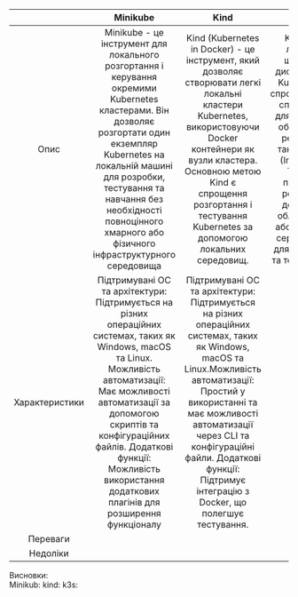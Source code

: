 |                |                                                                                                                                                     Minikube                                                                                                                                                      |                                                                                                                                                     Kind                                                                                                                                                     |                                                                                                                   K3s                                                                                                                    |
| :------------: | :---------------------------------------------------------------------------------------------------------------------------------------------------------------------------------------------------------------------------------------------------------------------------------------------------------------: | :----------------------------------------------------------------------------------------------------------------------------------------------------------------------------------------------------------------------------------------------------------------------------------------------------------: | :--------------------------------------------------------------------------------------------------------------------------------------------------------------------------------------------------------------------------------------: |
|      Опис      |           Minikube - це інструмент для локального розгортання і керування окремими Kubernetes кластерами. Він дозволяє розгортати один екземпляр Kubernetes на локальній машині для розробки, тестування та навчання без необхідності повноцінного хмарного або фізичного інфраструктурного середовища            |                     Kind (Kubernetes in Docker) - це інструмент, який дозволяє створювати легкі локальні кластери Kubernetes, використовуючи Docker контейнери як вузли кластера. Основною метою Kind є спрощення розгортання і тестування Kubernetes за допомогою локальних середовищ.                      | K3s - це легкий і швидкий дистрибутив Kubernetes, спроектований спеціально для роботи в обмежених ресурсах, таких як IoT (Internet of Things) пристрої, розумний домашній обладнання або локальні середовища для розробки та тестування. |
| Характеристики | Підтримувані ОС та архітектури: Підтримується на різних операційних системах, таких як Windows, macOS та Linux. Можливість автоматизації: Має можливості автоматизації за допомогою скриптів та конфігураційних файлів. Додаткові функції: Можливість використання додаткових плагінів для розширення функціоналу | Підтримувані ОС та архітектури: Підтримується на різних операційних системах, таких як Windows, macOS та Linux.Можливість автоматизації: Простий у використанні та має можливості автоматизації через CLI та конфігураційні файли. Додаткові функції: Підтримує інтеграцію з Docker, що полегшує тестування. |                                                                                                                                                                                                                                          |
|    Переваги    |                                                                                                                                                                                                                                                                                                                   |                                                                                                                                                                                                                                                                                                              |                                                                                                                                                                                                                                          |
|    Недоліки    |                                                                                                                                                                                                                                                                                                                   |                                                                                                                                                                                                                                                                                                              |                                                                                                                                                                                                                                          |

Висновки:\
Minikub:
kind:
k3s:
